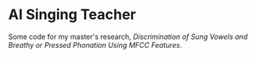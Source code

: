 AI Singing Teacher
==

Some code for my master's research, *Discrimination of Sung Vowels and Breathy or Pressed Phonation Using MFCC Features*.
